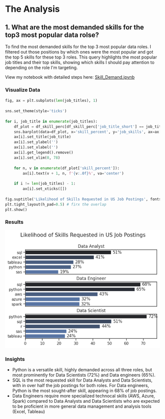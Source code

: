 # The Analysis

## 1. What are the most demanded skills for the top3 most popular data rolse?

To find the most demanded skills for the top 3 most popular data roles. I filtered out those positions by which ones were the most popular and got the top 5 skills for these top 3 roles. This query highlights the most popular job titles and their top skills, showing which skills I should pay attention to depending on the role I'm targeting.

View my notebook with detailed steps here:
[Skill_Demand.ipynb](project/Skill_Demand.ipynb)

### Visualize Data
```python
fig, ax = plt.subplots(len(job_titles), 1)

sns.set_theme(style='ticks')

for i, job_title in enumerate(job_titles):
    df_plot = df_skill_perc[df_skill_perc['job_title_short'] == job_title].head(5)
    sns.barplot(data=df_plot, x='skill_percent', y='job_skills', ax=ax[i], hue='skill_count', palette='dark:b_r')
    ax[i].set_title(job_title)
    ax[i].set_ylabel('')
    ax[i].set_xlabel('')
    ax[i].get_legend().remove()
    ax[i].set_xlim(0, 78)

    for n, v in enumerate(df_plot['skill_percent']):
        ax[i].text(v + 1, n, f'{v:.0f}%', va='center')

    if i != len(job_titles) - 1:
        ax[i].set_xticks([])

fig.suptitle('Likelihood of Skills Requested in US Job Postings', fontsize=15)
plt.tight_layout(h_pad=0.5) # firx the overlap
plt.show()
```

### Results
![Visualization of Top Skills for Data Nerds](project/images/skill_demand_all_data_roles.png)

### Insights

- Python is a versatile skill, highly demanded across all three roles, but most prominently for Data Scientists (72%) and Data engineers (65%).
- SQL is the most requested skill for Data Analysts and Data Scientists, with in over half the job postings for both roles. For Data engineers, Python is the most sought-after skill, appearing in 68% of job postings.
- Data Engineers require more specialized technocal skills (AWS, Azure, Spark) compared to Data Analysts and Data Scientists who are expected to be proficient in more general data management and analysis tools (Excel, Tableau)